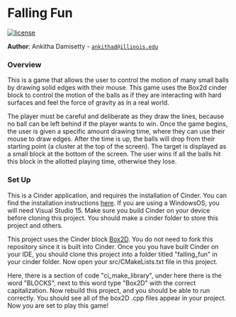# Falling Fun

[![license](https://img.shields.io/badge/license-MIT-green)](LICENSE)



**Author**: Ankitha Damisetty - [`ankithad@illinois.edu`](mailto:ankithad@illinois.edu)

### Overview
This is a game that allows the user to control the motion of many small balls by 
drawing solid edges with their mouse. This game uses the Box2d cinder block to 
control the motion of the balls as if they are interacting with hard surfaces and
feel the force of gravity as in a real world. 

The player must be careful and deliberate as they draw the lines, because no ball
can be left behind if the player wants to win. Once the game begins, the user is 
given a specific amount drawing time, where they can use their mouse to draw
edges. After the time is up, the balls will drop from their starting point (a
cluster at the top of the screen). The target is displayed as a small block at
the bottom of the screen. The user wins if all the balls hit this block in the 
allotted playing time, otherwise they lose.  

### Set Up

This is a Cinder application, and requires the installation of Cinder. You can 
find the installation instructions [here](https://libcinder.org/download). 
If you are using a WindowsOS, you will need Visual Studio 15. Make sure you 
build Cinder on your device before cloning this project. You should make a cinder
folder to store this project and others. 

This project uses the Cinder block [Box2D](https://github.com/sansumbrella/suBox2D).
You do not need to fork this repository since it is built into Cinder. 
Once you you have built Cinder on your IDE, you should clone this project into 
a folder titled "falling_fun" in your cinder folder. 
Now open your src/CMakeLists.txt file in this project. 

Here, there is a section of code "ci_make_library", under here there is the word
"BLOCKS", next to this word type "Box2D" with the correct capitalization. Now
rebuild this project, and you should be able to run correctly. You should see 
all of the box2D .cpp files appear in your project. Now you are set to play this game!